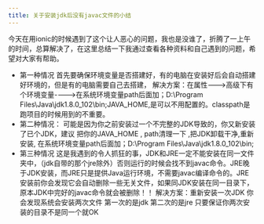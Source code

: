 ```yaml
---
title: 关于安装jdk后没有javac文件的小结
---
```

今天在用ionic的时候遇到了这个让人恶心的问题，我也是没谁了，折腾了一上午的时间，总算解决了，在这里总结一下我通过查看各种资料和自己遇到的问题，希望对大家有帮助。


* 第一种情况
首先要确保环境变量是否搭建好，有的电脑在安装好后会自动搭建好环境的，但是有的电脑需要自己去搭建，
解决方案：在属性--->高级下有个环境变量---->在系统环境变量path后面加；D:\Program Files\Java\jdk1.8.0_102\bin;JAVA_HOME,是可以不用配置的。classpath是跑项目的时候用到的不重要。
* 第二种情况：
可能是因为你之前安装过一个不完整的JDK导致的，你又新安装了已个JDK，建议 把你的JAVA_HOME , path清理一下 ,把JDK卸载干净,重新安装, 在系统环境变量path后面加；D:\Program Files\Java\jdk1.8.0_102\bin;  
* 第三种情况
这是我遇到的令人抓狂的事，JDK和JRE一定不能安装在同一文件夹中，（jdk自带的那个jre除外）否则运行的时候会找不到javac命令。JRE晚于JDK安装，而JRE只是提供Java运行环境，不需要javac编译命令的。JRE安装前你会发现它会自动删除一些无关文件，如果同JDK安装在同一目录下，原本JDK中完好的javac命令就会被删除！！
解决方案：重新安装一次JDK 你会发现系统会安装两次文件 第一次的是jdk 第二次的是jre 只要保证你两次安装的目录不是同一个就OK